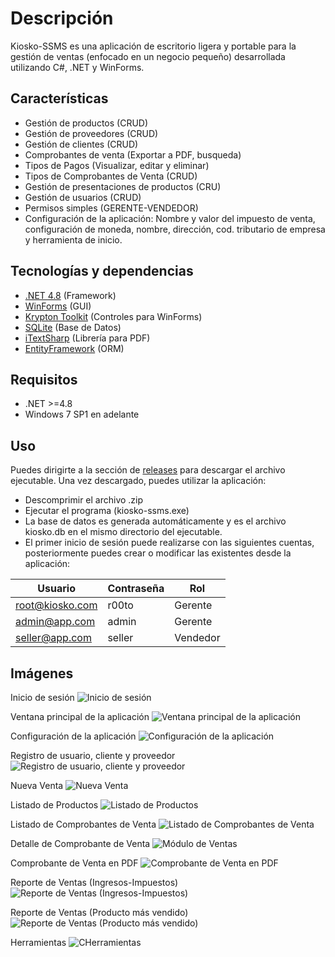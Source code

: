 # Descripción
Kiosko-SSMS es una aplicación de escritorio ligera y portable para la gestión de ventas (enfocado en un negocio pequeño) desarrollada utilizando C#, .NET y WinForms.

## Características
- Gestión de productos (CRUD)
- Gestión de proveedores (CRUD)
- Gestión de clientes (CRUD)
- Comprobantes de venta (Exportar a PDF, busqueda)
- Tipos de Pagos (Visualizar, editar y eliminar)
- Tipos de Comprobantes de Venta (CRUD)
- Gestión de presentaciones de productos (CRU)
- Gestión de usuarios (CRUD)
- Permisos simples (GERENTE-VENDEDOR)
- Configuración de la aplicación: Nombre y valor del impuesto de venta, configuración de moneda, nombre, dirección, cod. tributario de empresa y herramienta de inicio.

## Tecnologías y dependencias
- [.NET 4.8](https://dotnet.microsoft.com/en-us/download/dotnet-framework/net48) (Framework)
- [WinForms](https://learn.microsoft.com/en-us/dotnet/desktop/winforms/overview/) (GUI)
- [Krypton Toolkit](https://github.com/ComponentFactory/Krypton) (Controles para WinForms)
- [SQLite](https://sqlite.org/) (Base de Datos)
- [iTextSharp](https://github.com/itext/itextsharp) (Librería para PDF)
- [EntityFramework](https://learn.microsoft.com/en-us/aspnet/entity-framework) (ORM)

## Requisitos
- .NET >=4.8
- Windows 7 SP1 en adelante

## Uso
Puedes dirigirte a la sección de [releases](https://github.com/zNahuelz/kiosko-ssms/releases) para descargar el archivo ejecutable. Una vez descargado, puedes utilizar la aplicación:
- Descomprimir el archivo .zip
- Ejecutar el programa (kiosko-ssms.exe)
- La base de datos es generada automáticamente y es el archivo kiosko.db en el mismo directorio del ejecutable.
- El primer inicio de sesión puede realizarse con las siguientes cuentas, posteriormente puedes crear o modificar las existentes desde la aplicación:

| Usuario | Contraseña | Rol          |
| ------  | ------ | ------           |
| root@kiosko.com | r00to  | Gerente  |
| admin@app.com   | admin  | Gerente  |
| seller@app.com  | seller | Vendedor |

## Imágenes
Inicio de sesión
<img src="docs/public/login.png" alt="Inicio de sesión"/>

Ventana principal de la aplicación
<img src="docs/public/main.png" alt="Ventana principal de la aplicación"/>

Configuración de la aplicación
<img src="docs/public/tool-settings.png" alt="Configuración de la aplicación"/>

Registro de usuario, cliente y proveedor
<img src="docs/public/new-user-customer-supplier.png" alt="Registro de usuario, cliente y proveedor"/>

Nueva Venta
<img src="docs/public/new-sale.png" alt="Nueva Venta"/>

Listado de Productos
<img src="docs/public/product-list.png" alt="Listado de Productos"/>

Listado de Comprobantes de Venta
<img src="docs/public/voucher-list.png" alt="Listado de Comprobantes de Venta"/>

Detalle de Comprobante de Venta
<img src="docs/public/voucher-detail.png" alt="Módulo de Ventas"/>

Comprobante de Venta en PDF
<img src="docs/public/voucher.png" alt="Comprobante de Venta en PDF"/>

Reporte de Ventas (Ingresos-Impuestos)
<img src="docs/public/sales-report-1.png" alt="Reporte de Ventas (Ingresos-Impuestos)"/>

Reporte de Ventas (Producto más vendido)
<img src="docs/public/sales-report-2.png" alt="Reporte de Ventas (Producto más vendido)"/>

Herramientas
<img src="docs/public/tools.png" alt="CHerramientas"/>
